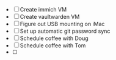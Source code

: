 - [ ] Create immich VM
- [ ] Create vaultwarden VM
- [ ] Figure out USB mounting on iMac
- [ ] Set up automatic git password sync
- [ ] Schedule coffee with Doug
- [ ] Schedule coffee with Tom
- [ ]
